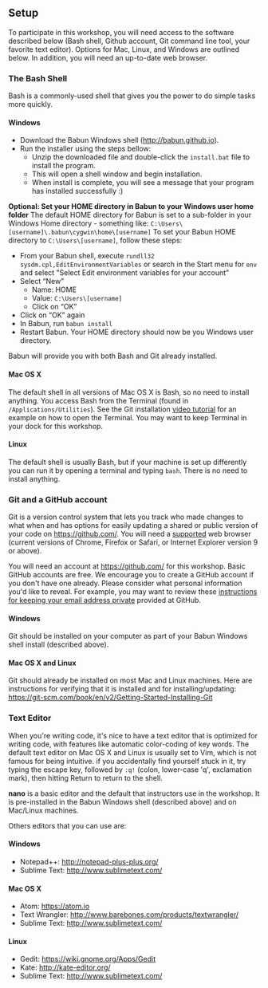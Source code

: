 ## Setup

To participate in this workshop, you will need access to the software described below (Bash shell, Github account, Git command line tool, your favorite text editor). Options for Mac, Linux, and Windows are outlined below. In addition, you will need an up-to-date web browser.

### The Bash Shell    
Bash is a commonly-used shell that gives you the power to do simple tasks more quickly.

#### Windows
* Download the Babun Windows shell (http://babun.github.io).
* Run the installer using the steps bellow:
    * Unzip the downloaded file and double-click the `install.bat` file to install the program.
    * This will open a shell window and begin installation.
    * When install is complete, you will see a message that your program has installed successfully :)

**Optional: Set your HOME directory in Babun to your Windows user home folder**
The default HOME directory for Babun is set to a sub-folder in your Windows Home directory - something like: `C:\Users\[username]\.babun\cygwin\home\[username]`
To set your Babun HOME directory to `C:\Users\[username]`, follow these steps:
* From your Babun shell, execute `rundll32 sysdm.cpl,EditEnvironmentVariables` or search in the Start menu for `env` and select "Select Edit environment variables for your account”
* Select “New”
    * Name: HOME
    * Value: `C:\Users\[username]`
    * Click on “OK”
* Click on “OK” again
* In Babun, run `babun install`
* Restart Babun. Your HOME directory should now be you Windows user directory.

Babun will provide you with both Bash and Git already installed.

#### Mac OS X
The default shell in all versions of Mac OS X is Bash, so no need to install anything.  You access Bash from the Terminal (found in `/Applications/Utilities`). See the Git installation [video tutorial](https://www.youtube.com/watch?v=9LQhwETCdwY) for an example on how to open the Terminal. You may want to keep Terminal in your dock for this workshop.

#### Linux
The default shell is usually Bash, but if your machine is set up differently you can run it by opening a terminal and typing `bash`.  There is no need to install anything.

### Git and a GitHub account
Git is a version control system that lets you track who made changes to what when and has options for easily updating a shared or public version of your code on https://github.com/. You will need a [supported](https://help.github.com/articles/supported-browsers/) web browser (current versions of Chrome, Firefox or Safari, or Internet Explorer version 9 or above).

You will need an account at https://github.com/ for this workshop. Basic GitHub accounts are free. We encourage you to create a GitHub account if you don't have one already. Please consider what personal information you'd like to reveal. For example, you may want to review these [instructions for keeping your email address private](https://help.github.com/articles/keeping-your-email-address-private/) provided at GitHub.

#### Windows
Git should be installed on your computer as part of your Babun Windows shell install (described above).

#### Mac OS X and Linux
Git should already be installed on most Mac and Linux machines. Here are instructions for verifying that it is installed and for installing/updating: https://git-scm.com/book/en/v2/Getting-Started-Installing-Git

### Text Editor
When you're writing code, it's nice to have a text editor that is optimized for writing code, with features like automatic color-coding of key words. The default text editor on Mac OS X and Linux is usually set to Vim, which is not famous for being intuitive.  if you accidentally find yourself stuck in it, try typing the escape key, followed by `:q!` (colon, lower-case 'q', exclamation mark), then hitting Return to return to the shell.

**nano** is a basic editor and the default that instructors use in the workshop. It is pre-installed in the Babun Windows shell (described above) and on Mac/Linux machines.

Others editors that you can use are:

#### Windows
* Notepad++: http://notepad-plus-plus.org/
* Sublime Text: http://www.sublimetext.com/

#### Mac OS X
* Atom: https://atom.io
* Text Wrangler: http://www.barebones.com/products/textwrangler/
* Sublime Text: http://www.sublimetext.com/

#### Linux
* Gedit: https://wiki.gnome.org/Apps/Gedit
* Kate: http://kate-editor.org/
* Sublime Text: http://www.sublimetext.com/
